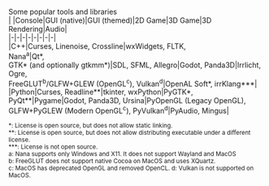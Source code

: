 Some popular tools and libraries  
| |Console|GUI (native)|GUI (themed)|2D Game|3D Game|3D Rendering|Audio|  
|-|-|-|-|-|-|-|-|  
|C++|Curses, Linenoise, Crossline|wxWidgets, FLTK,<br>Nana<sup>a</sup>|Qt\*,<br>GTK\* (and optionally gtkmm\*)|SDL, SFML, Allegro|Godot, Panda3D|Irrlicht, Ogre,<br>FreeGLUT<sup>b</sup>/GLFW+GLEW (OpenGL<sup>c</sup>), Vulkan<sup>d</sup>|OpenAL Soft\*, irrKlang\*\*\*|  
|Python|Curses, Readline\*\*|tkinter, wxPython|PyGTK\*, PyQt\*\*|Pygame|Godot, Panda3D, Ursina|PyOpenGL (Legacy OpenGL),<br>GLFW+PyGLEW (Modern OpenGL<sup>c</sup>), PyVulkan<sup>d</sup>|PyAudio, Mingus|  

<sub>
*: License is open source, but does not allow static linking.<br>
**: License is open source, but does not allow distributing executable under a different license.<br>
***: License is not open source.<br>
a: Nana supports only Windows and X11. It does not support Wayland and MacOS<br>
b: FreeGLUT does not support native Cocoa on MacOS and uses XQuartz.<br>
c: MacOS has deprecated OpenGL and removed OpenCL.  
d: Vulkan is not supported on MacOS.
</sub>
